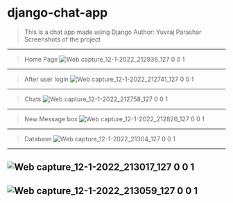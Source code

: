 # django-chat-app
> This is a chat app made using Django
> Author: Yuvraj Parashar
> Screenshots of the project
---
> Home Page
![Web capture_12-1-2022_212936_127 0 0 1](https://user-images.githubusercontent.com/66880935/149177104-4203c3a1-dece-431c-b41a-42dae1551339.jpeg)
---
> After user login
![Web capture_12-1-2022_212741_127 0 0 1](https://user-images.githubusercontent.com/66880935/149177136-c2a4ec61-68f3-4c10-89f0-4527bffe3e70.jpeg)
---
> Chats
![Web capture_12-1-2022_212758_127 0 0 1](https://user-images.githubusercontent.com/66880935/149177163-e08c5c6e-fd80-46a9-9d88-f5a1e9765b21.jpeg)
---
> New Message box
![Web capture_12-1-2022_212826_127 0 0 1](https://user-images.githubusercontent.com/66880935/149177183-8c983a20-9202-4e5d-91c7-eb7670ae0a65.jpeg)
---
> Database
![Web capture_12-1-2022_21304_127 0 0 1](https://user-images.githubusercontent.com/66880935/149177214-a21c77de-558b-4365-ac3c-dff1e53aaf6d.jpeg)
---
![Web capture_12-1-2022_213017_127 0 0 1](https://user-images.githubusercontent.com/66880935/149177238-8bc71db0-9d47-4add-aebe-50c52d188bc8.jpeg)
---
![Web capture_12-1-2022_213059_127 0 0 1](https://user-images.githubusercontent.com/66880935/149177263-094826fa-c1a7-4058-9c72-22d4aa188632.jpeg)
---
